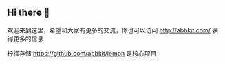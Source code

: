 ## Hi there 👋

欢迎来到这里，希望和大家有更多的交流，你也可以访问 http://abbkit.com/ 获得更多的信息

  

柠檬存储 https://github.com/abbkit/lemon 是核心项目


<!--

**Here are some ideas to get you started:**

🙋‍♀️ A short introduction - what is your organization all about?
🌈 Contribution guidelines - how can the community get involved?
👩‍💻 Useful resources - where can the community find your docs? Is there anything else the community should know?
🍿 Fun facts - what does your team eat for breakfast?
🧙 Remember, you can do mighty things with the power of [Markdown](https://docs.github.com/github/writing-on-github/getting-started-with-writing-and-formatting-on-github/basic-writing-and-formatting-syntax)
-->

